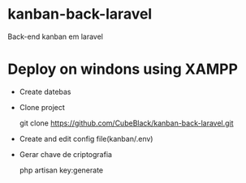 # kanban-back-laravel
Back-end kanban em laravel

# Deploy on windons using XAMPP

* Create datebas
* Clone project
  
  git clone https://github.com/CubeBlack/kanban-back-laravel.git

* Create and edit config file(kanban/.env)
* Gerar chave de criptografia
  
  php artisan key:generate
   
